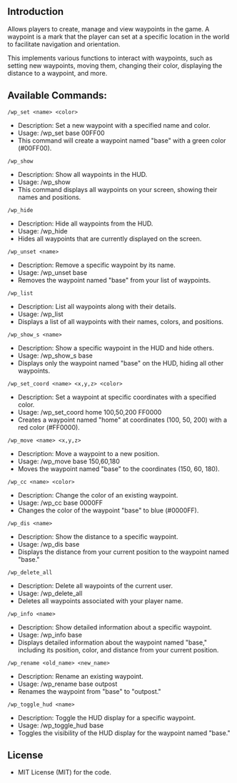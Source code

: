 ## Introduction

Allows players to create, manage and view waypoints in the game. A waypoint is a mark that the player can set at a specific location in the world to facilitate navigation and orientation.

This implements various functions to interact with waypoints, such as setting new waypoints, moving them, changing their color, displaying the distance to a waypoint, and more.

## Available Commands:


`/wp_set <name> <color>` <br>
- Description: Set a new waypoint with a specified name and color. <br>
- Usage: /wp_set base 00FF00 <br>
- This command will create a waypoint named "base" with a green color (#00FF00).

`/wp_show` <br>
- Description: Show all waypoints in the HUD. <br>
- Usage: /wp_show <br>
- This command displays all waypoints on your screen, showing their names and positions. <br>

`/wp_hide` <br>
- Description: Hide all waypoints from the HUD. <br>
- Usage: /wp_hide <br>
- Hides all waypoints that are currently displayed on the screen. <br>

`/wp_unset <name>` <br>
- Description: Remove a specific waypoint by its name. <br>
- Usage: /wp_unset base <br>
- Removes the waypoint named "base" from your list of waypoints. <br>

`/wp_list` <br>
- Description: List all waypoints along with their details. <br>
- Usage: /wp_list <br>
- Displays a list of all waypoints with their names, colors, and positions. <br>

`/wp_show_s <name>` <br>
- Description: Show a specific waypoint in the HUD and hide others. <br>
- Usage: /wp_show_s base <br>
- Displays only the waypoint named "base" on the HUD, hiding all other waypoints. <br>

`/wp_set_coord <name> <x,y,z> <color>` <br>
- Description: Set a waypoint at specific coordinates with a specified color. <br>
- Usage: /wp_set_coord home 100,50,200 FF0000 <br>
- Creates a waypoint named "home" at coordinates (100, 50, 200) with a red color (#FF0000). <br>

`/wp_move <name> <x,y,z>` <br>
- Description: Move a waypoint to a new position. <br>
- Usage: /wp_move base 150,60,180 <br>
- Moves the waypoint named "base" to the coordinates (150, 60, 180). <br>

`/wp_cc <name> <color>` <br>
- Description: Change the color of an existing waypoint. <br>
- Usage: /wp_cc base 0000FF <br>
- Changes the color of the waypoint "base" to blue (#0000FF). <br>

`/wp_dis <name>` <br>
- Description: Show the distance to a specific waypoint. <br>
- Usage: /wp_dis base <br>
- Displays the distance from your current position to the waypoint named "base." <br>

`/wp_delete_all` <br>
- Description: Delete all waypoints of the current user. <br>
- Usage: /wp_delete_all <br>
- Deletes all waypoints associated with your player name. <br>

`/wp_info <name>` <br>
- Description: Show detailed information about a specific waypoint. <br>
- Usage: /wp_info base <br>
- Displays detailed information about the waypoint named "base," including its position, color, and distance from your current position. <br>

`/wp_rename <old_name> <new_name>` <br>
- Description: Rename an existing waypoint. <br>
- Usage: /wp_rename base outpost <br>
- Renames the waypoint from "base" to "outpost." <br>

`/wp_toggle_hud <name>` <br>
- Description: Toggle the HUD display for a specific waypoint. <br>
- Usage: /wp_toggle_hud base <br>
- Toggles the visibility of the HUD display for the waypoint named "base." <br>

## License

* MIT License (MIT) for the code.